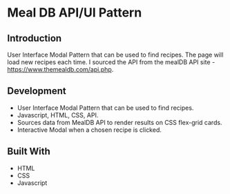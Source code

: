 # Meal DB API/UI Pattern

## Introduction

User Interface Modal Pattern that can be used to find recipes. The page will load new recipes each time. 
I sourced the API from the mealDB API site - https://www.themealdb.com/api.php.

## Development
* User Interface Modal Pattern that can be used to find recipes.
* Javascript, HTML, CSS, API.
* Sources data from MealDB API to render results on CSS flex-grid cards.
* Interactive Modal when a chosen recipe is clicked.




## Built With

* HTML
* CSS
* Javascript
